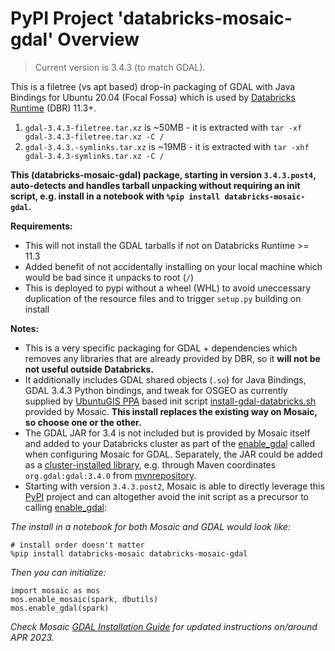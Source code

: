 # PyPI Project 'databricks-mosaic-gdal' Overview

> Current version is 3.4.3 (to match GDAL).

This is a filetree (vs apt based) drop-in packaging of GDAL with Java Bindings for Ubuntu 20.04 (Focal Fossa) which is used by [Databricks Runtime](https://docs.databricks.com/release-notes/runtime/releases.html) (DBR) 11.3+. 

1. `gdal-3.4.3-filetree.tar.xz` is ~50MB - it is extracted with `tar -xf gdal-3.4.3-filetree.tar.xz -C /`
2. `gdal-3.4.3.-symlinks.tar.xz` is ~19MB - it is extracted with `tar -xhf gdal-3.4.3-symlinks.tar.xz -C /`

__This (databricks-mosaic-gdal) package, starting in version `3.4.3.post4`, auto-detects and handles tarball unpacking without requiring an init script, e.g. install in a notebook with `%pip install databricks-mosaic-gdal`.__

 __Requirements:__

* This will not install the GDAL tarballs if not on Databricks Runtime >= 11.3
* Added benefit of not accidentally installing on your local machine which would be bad since it unpacks to root (`/`)
* This is deployed to pypi without a wheel (WHL) to avoid uneccessary duplication of the resource files and to trigger `setup.py` building on install

 __Notes:__

* This is a very specific packaging for GDAL + dependencies which removes any libraries that are already provided by DBR, so it __will not be not useful outside Databricks.__
* It additionally includes GDAL shared objects (`.so`) for Java Bindings, GDAL 3.4.3 Python bindings, and tweak for OSGEO as currently supplied by [UbuntuGIS PPA](https://launchpad.net/~ubuntugis/+archive/ubuntu/ubuntugis-unstable) based init script [install-gdal-databricks.sh](https://github.com/databrickslabs/mosaic/blob/main/src/main/resources/scripts/install-gdal-databricks.sh) provided by Mosaic. __This install replaces the existing way on Mosaic, so choose one or the other.__
* The GDAL JAR for 3.4 is not included but is provided by Mosaic itself and added to your Databricks cluster as part of the [enable_gdal](https://databrickslabs.github.io/mosaic/usage/install-gdal.html#enable-gdal-for-a-notebook) called when configuring Mosaic for GDAL. Separately, the JAR could be added as a [cluster-installed library](https://docs.databricks.com/libraries/cluster-libraries.html#cluster-installed-library), e.g. through Maven coordinates `org.gdal:gdal:3.4.0` from [mvnrepository](https://mvnrepository.com/artifact/org.gdal/gdal/3.4.0).
* Starting with version `3.4.3.post2`,  Mosaic is able to directly leverage this [PyPI](https://pypi.org/project/databricks-mosaic-gdal/) project and can altogether avoid the init script as a precursor to calling [enable_gdal](https://databrickslabs.github.io/mosaic/usage/install-gdal.html#enable-gdal-for-a-notebook):

_The install in a notebook for both Mosaic and GDAL would look like:_

```
# install order doesn't matter
%pip install databricks-mosaic databricks-mosaic-gdal
```

_Then you can initialize:_

```
import mosaic as mos
mos.enable_mosaic(spark, dbutils)
mos.enable_gdal(spark)
```

_Check Mosaic [GDAL Installation Guide](https://databrickslabs.github.io/mosaic/usage/install-gdal.html#) for updated instructions on/around APR 2023._